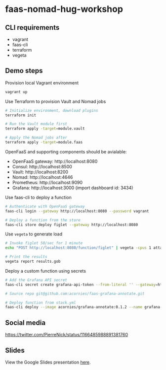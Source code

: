 # faas-nomad-hug-workshop

## CLI requirements

- vagrant
- faas-cli
- terraform
- vegeta

## Demo steps

Provision local Vagrant environment

```bash
vagrant up
```

Use Terraform to provision Vault and Nomad jobs

```bash
# Initialize environment, download plugins
terraform init

# Run the Vault module first
terraform apply -target=module.vault

# Apply the Nomad jobs after
terraform apply -target=module.faas
```

OpenFaaS and supporting components should be avialable:

- OpenFaaS gateway: http://localhost:8080
- Consul: http://localhost:8500
- Vault: http://localhost:8200
- Nomad: http://localhost:4646
- Prometheus: http://localhost:9090
- Grafana: http://localhost:3000 (import dashboard id: 3434)

Use faas-cli to deploy a function

```bash
# Authenticate with OpenFaaS gateway
faas-cli login --gateway http://localhost:8080 --password vagrant

# Deploy a function from the store
faas-cli store deploy figlet --gateway http://localhost:8080
```

Use `vegeta` to generate load

```bash
# Invoke figlet 50/sec for 1 minute
echo "POST http://localhost:8080/function/figlet" | vegeta -cpus 1 attack -rate=50 -duration 1m -body figlet > results.gob

# Print the results
vegeta report results.gob
```

Deploy a custom function using secrets

```bash
# Add the Grafana API secret
faas-cli secret create grafana-api-token --from-literal '' --gateway=http://localhost:8080

# Source repo git@github.com:acornies/faas-grafana-annotate.git

# Deploy function from stack.yml
faas-cli deploy --image acornies/grafana-annotate:0.1.2 --name grafana-annotate --env grafana_url=http://10.0.2.15:3000 --gateway=http://localhost:8080 --secret grafana-api-token
```

## Social media

https://twitter.com/PierreNick/status/1166485988891381760

## Slides

View the Google Slides presentation [here](https://docs.google.com/presentation/d/1l1uficH6a2WLYydBLArzhKciI_KovpMZe6Ol9iv8JLs/edit?usp=sharing).
